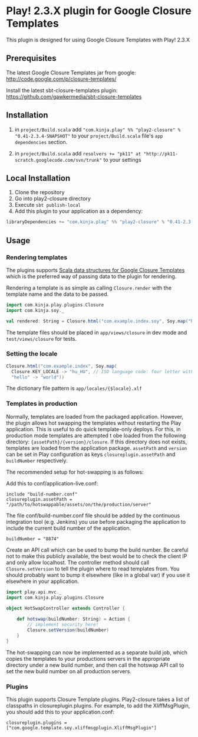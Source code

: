 # Play! 2.3.X plugin for Google Closure Templates

This plugin is designed for using Google Closure Templates with Play! 2.3.X

## Prerequisites

The latest Google Closure Templates jar from google: http://code.google.com/p/closure-templates/

Install the latest sbt-closure-templates plugin: https://github.com/gawkermedia/sbt-closure-templates


## Installation

1. in ```project/Build.scala``` add ```"com.kinja.play" %% "play2-closure" % "0.41-2.3.4-SNAPSHOT"``` to your ```project/Build.scala``` file's ```app dependencies``` section.

2. in ```project/Build.scala``` add ```resolvers += "pk11" at "http://pk11-scratch.googlecode.com/svn/trunk"``` to your settings


## Local Installation

1. Clone the repository
2. Go into play2-closure directory
3. Execute `sbt publish-local`
4. Add this plugin to your application as a dependency:

```scala
libraryDependencies += "com.kinja.play" %% "play2-closure" % "0.41-2.3.4-SNAPSHOT"
```


## Usage

### Rendering templates

The plugins supports [Scala data structures for Google Closure Templates](https://github.com/gawkermedia/soy) which is
the preferred way of passing data to the plugin for rendering.

Rendering a template is as simple as calling `Closure.render` with the template name and the data to be passed.

```scala
import com.kinja.play.plugins.Closure
import com.kinja.soy._

val rendered: String = Closure.html("com.example.index.soy", Soy.map("hello" -> "world"))
```

The template files should be placed in `app/views/closure` in dev mode and `test/views/closure` for tests.

### Setting the locale

```scala
Closure.html("com.example.index", Soy.map(
  Closure.KEY_LOCALE -> "hu_HU", // ISO language code: four letter with underscore
  "hello" -> "world"))
```

The dictionary file pattern is `app/locales/{$locale}.xlf`

### Templates in production

Normally, templates are loaded from the packaged application. However, the plugin allows hot swapping the templates
without restarting the Play application. This is useful to do quick template-only deploys. For this, in production
mode templates are attempted t obe loaded from the following directory: `{assetPath}/{version}/closure`. If this
directory does not exists, templates are loaded from the application package. `assetPath` and `version` can be set in
Play configuration as keys `closureplugin.assetPath` and `buildNumber` respectively.

The recommended setup for hot-swapping is as follows:

Add this to conf/application-live.conf:

```
include "build-number.conf"
closureplugin.assetPath = "/path/to/hotswappable/assets/on/the/production/server"
```

The file conf/build-number.conf file should be added by the continuous integration tool (e.g. Jenkins) you use before
packaging the application to include the current build number of the application.

```
buildNumber = "8874"
```

Create an API call which can be used to bump the build number. Be careful not to make this publicly available, the best
would be to check the client IP and only allow localhost. The controller method should call `Closure.setVersion` to tell
the plugin where to read templates from. You should probably want to bump it elsewhere (like in a global var) if you
use it elsewhere in your application.

```scala
import play.api.mvc._
import com.kinja.play.plugins.Closure

object HotSwapController extends Controller {
	
	def hotswap(buildNumber: String) = Action {
		// implement security here!
		Closure.setVersion(buildNumber)
	}
}
```

The hot-swapping can now be implemented as a separate build job, which copies the templates to your productions servers
in the appropriate directory under a new build number, and then call the hotswap API call to set the new build number
on all production servers.

### Plugins

This plugin supports Closure Template plugins. Play2-closure takes a list of classpaths in closureplugin.plugins. For
example, to add the XliffMsgPlugin, you should add this to your application.conf:

```
closureplugin.plugins = ["com.google.template.soy.xliffmsgplugin.XliffMsgPlugin"]
```
